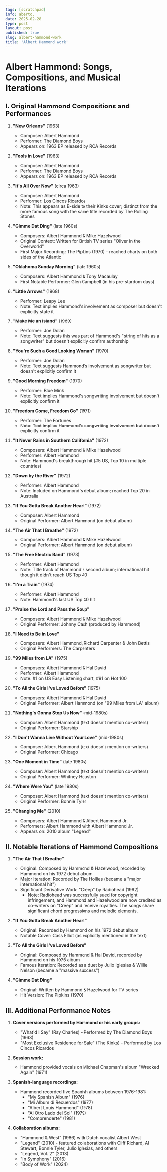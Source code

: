```yaml
---
tags: [scratchpad]
info: aberto.
date: 2025-02-28
type: post
layout: post
published: true
slug: albert-hammond-work
title: 'Albert Hammond work'
---
```

# Albert Hammond: Songs, Compositions, and Musical Iterations

## I. Original Hammond Compositions and Performances

1. **"New Orleans"** (1963)
   * Composer: Albert Hammond
   * Performer: The Diamond Boys
   * Appears on: 1963 EP released by RCA Records

2. **"Fools in Love"** (1963)
   * Composer: Albert Hammond
   * Performer: The Diamond Boys
   * Appears on: 1963 EP released by RCA Records

3. **"It's All Over Now"** (circa 1963)
   * Composer: Albert Hammond
   * Performer: Los Cincos Ricardos
   * Note: This appears as B-side to their Kinks cover; distinct from the more famous song with the same title recorded by The Rolling Stones

4. **"Gimme Dat Ding"** (late 1960s)
   * Composers: Albert Hammond & Mike Hazelwood
   * Original Context: Written for British TV series "Oliver in the Overworld"
   * First Major Recording: The Pipkins (1970) - reached charts on both sides of the Atlantic

5. **"Oklahoma Sunday Morning"** (late 1960s)
   * Composers: Albert Hammond & Tony Macaulay
   * First Notable Performer: Glen Campbell (in his pre-stardom days)

6. **"Little Arrows"** (1968)
   * Performer: Leapy Lee
   * Note: Text implies Hammond's involvement as composer but doesn't explicitly state it

7. **"Make Me an Island"** (1969)
   * Performer: Joe Dolan
   * Note: Text suggests this was part of Hammond's "string of hits as a songwriter" but doesn't explicitly confirm authorship

8. **"You're Such a Good Looking Woman"** (1970)
   * Performer: Joe Dolan
   * Note: Text suggests Hammond's involvement as songwriter but doesn't explicitly confirm it

9. **"Good Morning Freedom"** (1970)
   * Performer: Blue Mink
   * Note: Text implies Hammond's songwriting involvement but doesn't explicitly confirm it

10. **"Freedom Come, Freedom Go"** (1971)
    * Performer: The Fortunes
    * Note: Text implies Hammond's songwriting involvement but doesn't explicitly confirm it

11. **"It Never Rains in Southern California"** (1972)
    * Composers: Albert Hammond & Mike Hazelwood
    * Performer: Albert Hammond
    * Note: Hammond's breakthrough hit (#5 US, Top 10 in multiple countries)

12. **"Down by the River"** (1972)
    * Performer: Albert Hammond
    * Note: Included on Hammond's debut album; reached Top 20 in Australia

13. **"If You Gotta Break Another Heart"** (1972)
    * Composer: Albert Hammond
    * Original Performer: Albert Hammond (on debut album)

14. **"The Air That I Breathe"** (1972)
    * Composers: Albert Hammond & Mike Hazelwood
    * Original Performer: Albert Hammond (on debut album)

15. **"The Free Electric Band"** (1973)
    * Performer: Albert Hammond
    * Note: Title track of Hammond's second album; international hit though it didn't reach US Top 40

16. **"I'm a Train"** (1974)
    * Performer: Albert Hammond
    * Note: Hammond's last US Top 40 hit

17. **"Praise the Lord and Pass the Soup"**
    * Composers: Albert Hammond & Mike Hazelwood
    * Original Performer: Johnny Cash (produced by Hammond)

18. **"I Need to Be in Love"**
    * Composers: Albert Hammond, Richard Carpenter & John Bettis
    * Original Performers: The Carpenters

19. **"99 Miles from LA"** (1975)
    * Composers: Albert Hammond & Hal David
    * Performer: Albert Hammond
    * Note: #1 on US Easy Listening chart, #91 on Hot 100

20. **"To All the Girls I've Loved Before"** (1975)
    * Composers: Albert Hammond & Hal David
    * Original Performer: Albert Hammond (on "99 Miles from LA" album)

21. **"Nothing's Gonna Stop Us Now"** (mid-1980s)
    * Composer: Albert Hammond (text doesn't mention co-writers)
    * Original Performer: Starship

22. **"I Don't Wanna Live Without Your Love"** (mid-1980s)
    * Composer: Albert Hammond (text doesn't mention co-writers)
    * Original Performer: Chicago

23. **"One Moment in Time"** (late 1980s)
    * Composer: Albert Hammond (text doesn't mention co-writers)
    * Original Performer: Whitney Houston

24. **"Where Were You"** (late 1980s)
    * Composer: Albert Hammond (text doesn't mention co-writers)
    * Original Performer: Bonnie Tyler

25. **"Changing Me"** (2010)
    * Composers: Albert Hammond & Albert Hammond Jr.
    * Performers: Albert Hammond with Albert Hammond Jr.
    * Appears on: 2010 album "Legend"

## II. Notable Iterations of Hammond Compositions

1. **"The Air That I Breathe"**
   * Original: Composed by Hammond & Hazelwood, recorded by Hammond on his 1972 debut album
   * Major Iteration: Recorded by The Hollies (became a "major international hit")
   * Significant Derivative Work: "Creep" by Radiohead (1992)
     * Note: Radiohead was successfully sued for copyright infringement, and Hammond and Hazelwood are now credited as co-writers on "Creep" and receive royalties. The songs share significant chord progressions and melodic elements.

2. **"If You Gotta Break Another Heart"**
   * Original: Recorded by Hammond on his 1972 debut album
   * Notable Cover: Cass Elliot (as explicitly mentioned in the text)

3. **"To All the Girls I've Loved Before"**
   * Original: Composed by Hammond & Hal David, recorded by Hammond on his 1975 album
   * Famous Iteration: Recorded as a duet by Julio Iglesias & Willie Nelson (became a "massive success")

4. **"Gimme Dat Ding"**
   * Original: Written by Hammond & Hazelwood for TV series
   * Hit Version: The Pipkins (1970)

## III. Additional Performance Notes

1. **Cover versions performed by Hammond or his early groups:**
   * "What'd I Say" (Ray Charles) - Performed by The Diamond Boys (1963)
   * "Most Exclusive Residence for Sale" (The Kinks) - Performed by Los Cincos Ricardos

2. **Session work:**
   * Hammond provided vocals on Michael Chapman's album "Wrecked Again" (1971)

3. **Spanish-language recordings:**
   * Hammond recorded five Spanish albums between 1976-1981:
     - "My Spanish Album" (1976)
     - "Mi Album di Recuerdos" (1977)
     - "Albert Louis Hammond" (1978)
     - "Al Otro Lado del Sol" (1979)
     - "Comprenderte" (1981)

4. **Collaboration albums:**
   * "Hammond & West" (1986) with Dutch vocalist Albert West
   * "Legend" (2010) - featured collaborations with Cliff Richard, Al Stewart, Bonnie Tyler, Julio Iglesias, and others
   * "Legend, Vol. 2" (2013)
   * "In Symphony" (2016)
   * "Body of Work" (2024)
